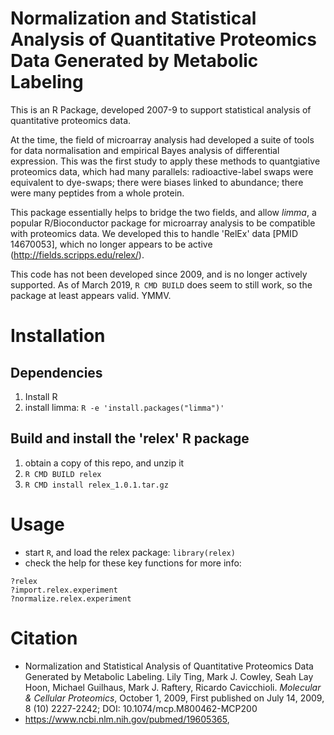 # Normalization and Statistical Analysis of Quantitative Proteomics Data Generated by Metabolic Labeling

This is an R Package, developed 2007-9 to support statistical analysis of quantitative proteomics data.

At the time, the field of microarray analysis had developed a suite of tools for data normalisation and empirical Bayes analysis of differential expression. This was the first study to apply these methods to quantgiative proteomics data, which had many parallels: radioactive-label swaps were equivalent to dye-swaps; there were biases linked to abundance; there were many peptides from a whole protein.

This package essentially helps to bridge the two fields, and allow *limma*, a popular R/Bioconductor package for microarray analysis to be compatible with proteomics data. We developed this to handle 'RelEx' data [PMID 14670053], which no longer appears to be active (http://fields.scripps.edu/relex/).

This code has not been developed since 2009, and is no longer actively supported. As of March 2019, `R CMD BUILD` does seem to still work, so the package at least appears valid. YMMV.

# Installation
## Dependencies
1. Install R
2. install limma: `R -e 'install.packages("limma")'`

## Build and install the 'relex' R package
1. obtain a copy of this repo, and unzip it
2. `R CMD BUILD relex`
3. `R CMD install relex_1.0.1.tar.gz`

# Usage
* start `R`, and load the relex package: `library(relex)`
* check the help for these key functions for more info:

```
?relex
?import.relex.experiment
?normalize.relex.experiment
```

# Citation
* Normalization and Statistical Analysis of Quantitative Proteomics Data Generated by Metabolic Labeling. Lily Ting, Mark J. Cowley, Seah Lay Hoon, Michael Guilhaus, Mark J. Raftery, Ricardo Cavicchioli. *Molecular & Cellular Proteomics*, October 1, 2009, First published on July 14, 2009, 8 (10) 2227-2242; DOI: 10.1074/mcp.M800462-MCP200
* https://www.ncbi.nlm.nih.gov/pubmed/19605365,

